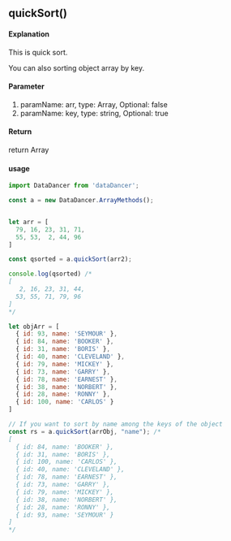 ## quickSort()

#### Explanation

This is quick sort. 

You can also sorting object array by key.

#### Parameter

1. paramName: arr, type: Array, Optional: false
1. paramName: key, type: string, Optional: true

#### Return

return Array

#### usage

```js
import DataDancer from 'dataDancer';

const a = new DataDancer.ArrayMethods();


let arr = [
  79, 16, 23, 31, 71,
  55, 53,  2, 44, 96
]

const qsorted = a.quickSort(arr2);

console.log(qsorted) /*
[
   2, 16, 23, 31, 44,
  53, 55, 71, 79, 96
]
*/

let objArr = [
  { id: 93, name: 'SEYMOUR' },
  { id: 84, name: 'BOOKER' },
  { id: 31, name: 'BORIS' },
  { id: 40, name: 'CLEVELAND' },
  { id: 79, name: 'MICKEY' },
  { id: 73, name: 'GARRY' },
  { id: 78, name: 'EARNEST' },
  { id: 38, name: 'NORBERT' },
  { id: 28, name: 'RONNY' },
  { id: 100, name: 'CARLOS' }
]

// If you want to sort by name among the keys of the object 
const rs = a.quickSort(arrObj, "name"); /*
[
  { id: 84, name: 'BOOKER' },
  { id: 31, name: 'BORIS' },
  { id: 100, name: 'CARLOS' },
  { id: 40, name: 'CLEVELAND' },
  { id: 78, name: 'EARNEST' },
  { id: 73, name: 'GARRY' },
  { id: 79, name: 'MICKEY' },
  { id: 38, name: 'NORBERT' },
  { id: 28, name: 'RONNY' },
  { id: 93, name: 'SEYMOUR' }
]
*/
```
